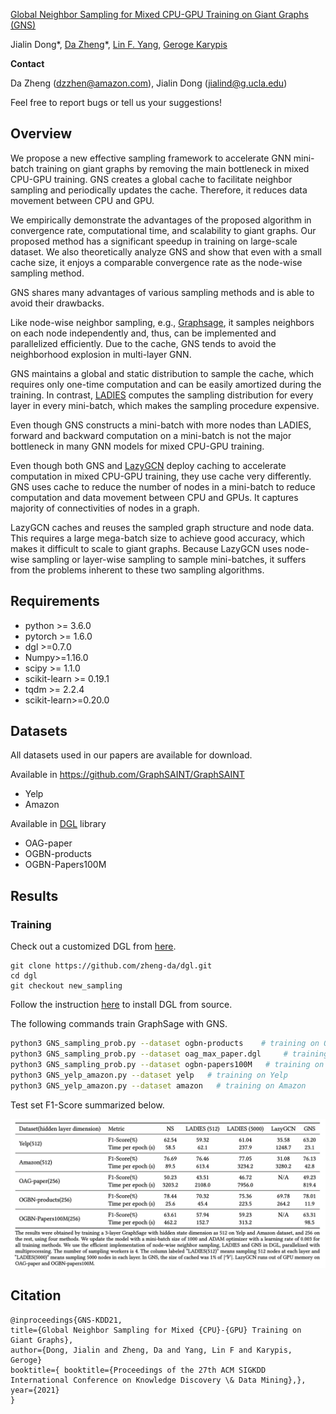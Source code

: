 
[Global Neighbor Sampling for Mixed CPU-GPU Training on Giant Graphs (GNS)](https://arxiv.org/abs/2106.06150)

Jialin Dong\*, [Da Zheng](https://zheng-da.github.io/)\*, [Lin F. Yang](http://drlinyang.net/), [Geroge Karypis](http://glaros.dtc.umn.edu/)

**Contact**


Da Zheng (dzzhen@amazon.com), Jialin Dong (jialind@g.ucla.edu)


Feel free to report bugs or tell us your suggestions!


## Overview
We propose a new effective sampling framework to accelerate GNN mini-batch training on giant graphs by removing the main bottleneck in mixed CPU-GPU training. GNS creates a global cache to facilitate neighbor sampling and periodically updates the cache. Therefore, it reduces data movement between CPU and GPU.
 
 We empirically demonstrate the advantages of the proposed algorithm in convergence rate, computational time, and scalability to giant graphs. Our proposed method has a significant speedup in training on large-scale dataset. We also theoretically analyze GNS and show that even with a small cache size, it enjoys a comparable convergence rate as the node-wise sampling method.

GNS shares many advantages of various sampling methods and is able to avoid their drawbacks. 

Like node-wise neighbor sampling, e.g., [Graphsage](https://github.com/dmlc/dgl/tree/master/examples/pytorch/graphsage),
it samples neighbors on each node independently and, thus, can be implemented and parallelized efficiently.
Due to the cache, GNS tends to avoid the neighborhood explosion in multi-layer GNN. 

GNS maintains
a global and static distribution to sample the cache, which requires only one-time computation and can be easily
amortized during the training. In contrast, [LADIES](https://github.com/BarclayII/dgl/tree/ladies/examples/pytorch/ladies) computes the sampling distribution for every layer
in every mini-batch, which makes the sampling procedure expensive.
 
Even though GNS constructs
a mini-batch with more nodes than LADIES, forward and backward computation on a mini-batch is not
the major bottleneck in many GNN models for mixed CPU-GPU training.

Even though both GNS and [LazyGCN](https://github.com/MortezaRamezani/lazygcn) deploy caching to accelerate computation in mixed CPU-GPU training,
they use cache very differently.
GNS uses cache to reduce the number of nodes in a mini-batch to reduce computation and data movement between CPU and GPUs.
It captures majority of connectivities of nodes in a graph.
 
 LazyGCN caches and reuses
the sampled graph structure and node data. This requires a large mega-batch size to achieve good accuracy,
which makes it difficult to scale to giant graphs. Because LazyGCN uses node-wise sampling
or layer-wise sampling to sample mini-batches, it suffers from the problems inherent to
these two sampling algorithms. 

## Requirements


* python >= 3.6.0
* pytorch >= 1.6.0
* dgl >=0.7.0
* Numpy>=1.16.0
* scipy >= 1.1.0
* scikit-learn >= 0.19.1
* tqdm >= 2.2.4
* scikit-learn>=0.20.0


## Datasets


All datasets used in our papers are available for download.

Available in https://github.com/GraphSAINT/GraphSAINT
* Yelp
* Amazon

Available in [DGL](https://github.com/dmlc/dgl) library
* OAG-paper
* OGBN-products
* OGBN-Papers100M


Results
-------

### Training

Check out a customized DGL from [here](https://github.com/zheng-da/dgl/tree/new_sampling).

```
git clone https://github.com/zheng-da/dgl.git
cd dgl
git checkout new_sampling
```

Follow the instruction [here](https://doc.dgl.ai/install/index.html) to install DGL from source.

The following commands train GraphSage with GNS.

```bash
python3 GNS_sampling_prob.py --dataset ogbn-products    # training on OGBN-products
python3 GNS_sampling_prob.py --dataset oag_max_paper.dgl     # training on OAG-paper, OGBN-products and OGBN-Papers100M
python3 GNS_sampling_prob.py --dataset ogbn-papers100M   # training on OGBN-Papers100M
python3 GNS_yelp_amazon.py --dataset yelp   # training on Yelp
python3 GNS_yelp_amazon.py --dataset amazon   # training on Amazon
```

Test set F1-Score summarized below.

![GNS](./results.png)

## Citation 

```
@inproceedings{GNS-KDD21,
title={Global Neighbor Sampling for Mixed {CPU}-{GPU} Training on Giant Graphs},
author={Dong, Jialin and Zheng, Da and Yang, Lin F and Karypis, Geroge}
booktitle={ booktitle={Proceedings of the 27th ACM SIGKDD International Conference on Knowledge Discovery \& Data Mining},},
year={2021}
}
```
